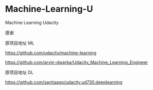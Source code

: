 # Machine-Learning-U
Machine Learning Udacity

感谢  

原项目地址 ML

https://github.com/udacity/machine-learning

https://github.com/arvin-dwarka/Udacity_Machine_Learning_Engineer


原项目地址 DL

https://github.com/santiaago/udacity.ud730.deeplearning